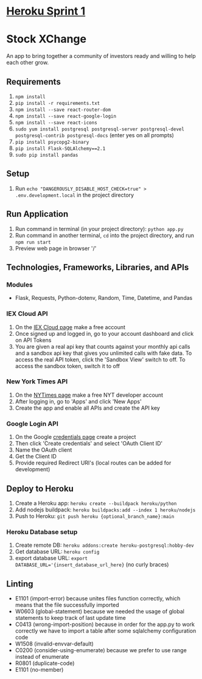 # [Heroku Sprint 1](https://intense-tor-77466.herokuapp.com)
# Stock XChange
An app to bring together a community of investors ready and willing to help each other grow.

## Requirements
1. `npm install`
2. `pip install -r requirements.txt`
3. `npm install --save react-router-dom`
4. `npm install --save react-google-login`
5. `npm install --save react-icons`
5. `sudo yum install postgresql postgresql-server postgresql-devel postgresql-contrib postgresql-docs` (enter yes on all prompts)
6. `pip install psycopg2-binary`
7. `pip install Flask-SQLAlchemy==2.1`
8. `sudo pip install pandas`

## Setup
1. Run `echo "DANGEROUSLY_DISABLE_HOST_CHECK=true" > .env.development.local` in the project directory

## Run Application
1. Run command in terminal (in your project directory): `python app.py`
2. Run command in another terminal, `cd` into the project directory, and run `npm run start`
3. Preview web page in browser '/'

## Technologies, Frameworks, Libraries, and APIs
### Modules
+ Flask, Requests, Python-dotenv, Random, Time, Datetime, and Pandas
### IEX Cloud API
1. On the [IEX Cloud page](https://iexcloud.io/) make a free account
2. Once signed up and logged in, go to your account dashboard and click on API Tokens
3. You are given a real api key that counts against your monthly api calls and a sandbox api key that gives you unlimited calls with fake data. To access the real API token, click the 'Sandbox View' switch to off. To access the sandbox token, switch it to off

### New York Times API
1. On the [NYTimes page](https://developer.nytimes.com/) make a free NYT developer account
2. After logging in, go to 'Apps' and click 'New Apps'
3. Create the app and enable all APIs and create the API key

### Google Login API
1. On the Google [credentials page](https://console.cloud.google.com/apis/credentials) create a project
2. Then click 'Create credentials' and select 'OAuth Client ID'
3. Name the OAuth client
4. Get the Client ID
4. Provide required Redirect URI's (local routes can be added for development)

## Deploy to Heroku

1. Create a Heroku app: `heroku create --buildpack heroku/python`
2. Add nodejs buildpack: `heroku buildpacks:add --index 1 heroku/nodejs`
3. Push to Heroku: `git push heroku {optional_branch_name}:main`

### Heroku Database setup
1. Create remote DB: `heroku addons:create heroku-postgresql:hobby-dev`
2. Get database URL: `heroku config`
3. export database URL: `export DATABASE_URL='{insert_database_url_here}` (no curly braces)

## Linting 
+ E1101 (import-error) because unites files function correctly, which means that the file successfully imported
+ W0603 (global-statement) because we needed the usage of global statements to keep track of last update time
+ C0413 (wrong-import-position) because in order for the app.py to work correctly we have to import a table after some sqlalchemy configuration code
+ W1508 (invalid-envvar-default)
+ C0200 (consider-using-enumerate) because we prefer to use range instead of enumerate
+ R0801 (duplicate-code) 
+ E1101 (no-member)
